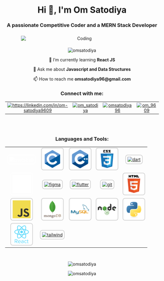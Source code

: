 <h1 align="center" style="text-align: center">Hi 👋, I'm Om Satodiya</h1>
<h3 align="center" style="text-align: center">
  A passionate Competitive Coder and a MERN Stack Developer
</h3>

<div
  style="display: flex; justify-content: center; align-items: center"
  align="center"
>
<br/>
<br>
  <img
    src="https://raw.githubusercontent.com/TheDudeThatCode/TheDudeThatCode/master/Assets/Developer.gif"
    align="center"
    alt="Coding"
    width="400"
    style="display: block; margin-left: auto; margin-right: auto"
  />
</div>

<p align="center" style="text-align: center">
  <img
    src="https://komarev.com/ghpvc/?username=omsatodiya&label=Profile%20views&color=0e75b6&style=flat"
    alt="omsatodiya"
  />
</p>

<p style="text-align: center" align="center">
  🌱 I’m currently learning <strong>React JS</strong>
</p>
<p style="text-align: center" align="center">
  💬 Ask me about <strong>Javascript and Data Structures</strong>
</p>
<p style="text-align: center" align="center">
  📫 How to reach me <strong>omsatodiya96@gmail.com</strong>
</p>

<h3 align="center" style="font-weight: bold; text-align: center">
  Connect with me:
</h3>
<table align="center" style="text-align: center">
  <tr>
    <td>
      <a
        href="https://linkedin.com/in/https://linkedin.com/in/om-satodiya9609"
        target="blank"
      >
        <img
          src="https://raw.githubusercontent.com/rahuldkjain/github-profile-readme-generator/master/src/images/icons/Social/linked-in-alt.svg"
          alt="https://linkedin.com/in/om-satodiya9609"
          height="30"
          width="40"
        />
      </a>
    </td>
    <td>
      <a href="https://www.codechef.com/users/om_9932" target="blank">
        <img
          src="https://cdn.jsdelivr.net/npm/simple-icons@3.1.0/icons/codechef.svg"
          alt="om_satodiya"
          height="50"
          width="40"
        />
      </a>
    </td>
    <td>
      <a href="https://codeforces.com/profile/omsatodiya96" target="blank">
        <img
          src="https://raw.githubusercontent.com/rahuldkjain/github-profile-readme-generator/master/src/images/icons/Social/codeforces.svg"
          alt="omsatodiya96"
          height="30"
          width="40"
        />
      </a>
    </td>
    <td>
      <a href="https://www.leetcode.com/tranquil_96" target="blank">
        <img
          src="https://raw.githubusercontent.com/rahuldkjain/github-profile-readme-generator/master/src/images/icons/Social/leet-code.svg"
          alt="om_9609"
          height="30"
          width="40"
        />
      </a>
    </td>
  </tr>
</table>

<br />
<br />
<h3 align="center" style="text-align: center">Languages and Tools:</h3>
<table
  align="center"
  style="width: 100%; border-collapse: collapse; text-align: center"
>
  <tr>
    <td>
      <a href="https://getbootstrap.com" target="_blank" rel="noreferrer">
        <img
          src="https://upload.wikimedia.org/wikipedia/commons/thumb/b/b2/Bootstrap_logo.svg/1280px-Bootstrap_logo.svg.png"
          alt="bootstrap"
          width="60"
          height="60"
          style="
            border: 2px solid lightgray;
            border-radius: 8px;
            padding: 5px;
            filter: brightness(0) invert(1);
          "
        />
      </a>
    </td>
    <td>
      <a href="https://www.cprogramming.com/" target="_blank" rel="noreferrer">
        <img
          src="https://raw.githubusercontent.com/devicons/devicon/master/icons/c/c-original.svg"
          alt="c"
          width="60"
          height="60"
          style="border: 2px solid lightgray; border-radius: 8px; padding: 5px"
        />
      </a>
    </td>
    <td>
      <a href="https://www.w3schools.com/cpp/" target="_blank" rel="noreferrer">
        <img
          src="https://raw.githubusercontent.com/devicons/devicon/master/icons/cplusplus/cplusplus-original.svg"
          alt="cplusplus"
          width="60"
          height="60"
          style="border: 2px solid lightgray; border-radius: 8px; padding: 5px"
        />
      </a>
    </td>
    <td>
      <a href="https://www.w3schools.com/css/" target="_blank" rel="noreferrer">
        <img
          src="https://raw.githubusercontent.com/devicons/devicon/master/icons/css3/css3-original-wordmark.svg"
          alt="css3"
          width="60"
          height="60"
          style="border: 2px solid lightgray; border-radius: 8px; padding: 5px"
        />
      </a>
    </td>
    <td>
      <a href="https://dart.dev" target="_blank" rel="noreferrer">
        <img
          src="https://www.vectorlogo.zone/logos/dartlang/dartlang-icon.svg"
          alt="dart"
          width="60"
          height="60"
          style="border: 2px solid lightgray; border-radius: 8px; padding: 5px"
        />
      </a>
    </td>
  </tr>
  <tr>
    <td>
      <a href="https://expressjs.com" target="_blank" rel="noreferrer">
        <img
          src="https://raw.githubusercontent.com/devicons/devicon/master/icons/express/express-original-wordmark.svg"
          alt="express"
          width="60"
          height="60"
          style="
            border: 2px solid lightgray;
            border-radius: 8px;
            padding: 5px;
            filter: brightness(0) invert(1);
          "
        />
      </a>
    </td>
    <td>
      <a href="https://www.figma.com/" target="_blank" rel="noreferrer">
        <img
          src="https://www.vectorlogo.zone/logos/figma/figma-icon.svg"
          alt="figma"
          width="60"
          height="60"
          style="border: 2px solid lightgray; border-radius: 8px; padding: 5px"
        />
      </a>
    </td>
    <td>
      <a href="https://flutter.dev" target="_blank" rel="noreferrer">
        <img
          src="https://www.vectorlogo.zone/logos/flutterio/flutterio-icon.svg"
          alt="flutter"
          width="60"
          height="60"
          style="border: 2px solid lightgray; border-radius: 8px; padding: 5px"
        />
      </a>
    </td>
    <td>
      <a href="https://git-scm.com/" target="_blank" rel="noreferrer">
        <img
          src="https://www.vectorlogo.zone/logos/git-scm/git-scm-icon.svg"
          alt="git"
          width="60"
          height="60"
          style="border: 2px solid lightgray; border-radius: 8px; padding: 5px"
        />
      </a>
    </td>
    <td>
      <a href="https://www.w3.org/html/" target="_blank" rel="noreferrer">
        <img
          src="https://raw.githubusercontent.com/devicons/devicon/master/icons/html5/html5-original-wordmark.svg"
          alt="html5"
          width="60"
          height="60"
          style="border: 2px solid lightgray; border-radius: 8px; padding: 5px"
        />
      </a>
    </td>
  </tr>
  <tr>
    <td>
      <a
        href="https://developer.mozilla.org/en-US/docs/Web/JavaScript"
        target="_blank"
        rel="noreferrer"
      >
        <img
          src="https://raw.githubusercontent.com/devicons/devicon/master/icons/javascript/javascript-original.svg"
          alt="javascript"
          width="60"
          height="60"
          style="border: 2px solid lightgray; border-radius: 8px; padding: 5px"
        />
      </a>
    </td>
    <td>
      <a href="https://www.mongodb.com/" target="_blank" rel="noreferrer">
        <img
          src="https://raw.githubusercontent.com/devicons/devicon/master/icons/mongodb/mongodb-original-wordmark.svg"
          alt="mongodb"
          width="60"
          height="60"
          style="border: 2px solid lightgray; border-radius: 8px; padding: 5px"
        />
      </a>
    </td>
    <td>
      <a href="https://www.mysql.com/" target="_blank" rel="noreferrer">
        <img
          src="https://raw.githubusercontent.com/devicons/devicon/master/icons/mysql/mysql-original-wordmark.svg"
          alt="mysql"
          width="60"
          height="60"
          style="border: 2px solid lightgray; border-radius: 8px; padding: 5px"
        />
      </a>
    </td>
    <td>
      <a href="https://nodejs.org" target="_blank" rel="noreferrer">
        <img
          src="https://raw.githubusercontent.com/devicons/devicon/master/icons/nodejs/nodejs-original-wordmark.svg"
          alt="nodejs"
          width="60"
          height="60"
          style="border: 2px solid lightgray; border-radius: 8px; padding: 5px"
        />
      </a>
    </td>
    <td>
      <a href="https://www.python.org" target="_blank" rel="noreferrer">
        <img
          src="https://raw.githubusercontent.com/devicons/devicon/master/icons/python/python-original.svg"
          alt="python"
          width="60"
          height="60"
          style="border: 2px solid lightgray; border-radius: 8px; padding: 5px"
        />
      </a>
    </td>
  </tr>
  <tr>
    <td>
      <a href="https://reactjs.org/" target="_blank" rel="noreferrer">
        <img
          src="https://raw.githubusercontent.com/devicons/devicon/master/icons/react/react-original-wordmark.svg"
          alt="react"
          width="60"
          height="60"
          style="border: 2px solid lightgray; border-radius: 8px; padding: 5px"
        />
      </a>
    </td>
    <td>
      <a href="https://tailwindcss.com/" target="_blank" rel="noreferrer">
        <img
          src="https://www.vectorlogo.zone/logos/tailwindcss/tailwindcss-icon.svg"
          alt="tailwind"
          width="60"
          height="60"
          style="border: 2px solid lightgray; border-radius: 8px; padding: 5px"
        />
      </a>
    </td>
    
  </tr>
</table>

<br />
<p align="center">
  <img
    src="https://github-readme-stats.vercel.app/api/top-langs?username=omsatodiya&show_icons=true&locale=en&layout=compact"
    alt="omsatodiya"
  />
</p>

<p align="center">
  <img
    src="https://github-readme-stats.vercel.app/api?username=omsatodiya&show_icons=true&locale=en"
    alt="omsatodiya"
  />
</p>

